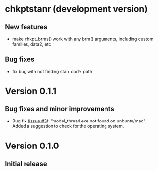 # chkptstanr (development version)

## New features

* make chkpt_brms() work with any brm() arguments, including custom families, data2, etc

## Bug fixes
* fix bug with not finding stan_code_path

# Version 0.1.1

## Bug fixes and minor improvements

* Bug fix ([issue #3](https://github.com/donaldRwilliams/chkptstanr/issues/3)):
"model_thread.exe not found on unbuntu/mac". Added a suggestion to 
check for the operating system.


# Version 0.1.0

## Initial release
